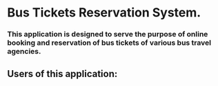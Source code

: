 # Bus Tickets Reservation System.
### This application is designed to serve the purpose of online booking and reservation of bus tickets of various bus travel agencies.

## Users of this application:




